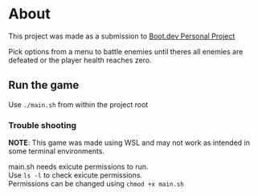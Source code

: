 # About

This project was made as a submission to [Boot.dev Personal Project](https://www.boot.dev/courses/build-personal-project-1)

Pick options from a menu to battle enemies until theres all enemies are defeated or the player health reaches zero.

## Run the game

Use `./main.sh` from within the project root

### Trouble shooting

**NOTE**: This game was made using WSL and may not work as intended in some terminal environments.

main.sh needs exicute permissions to run.<br>
Use `ls -l` to check exicute permissions.<br>
Permissions can be changed using `chmod +x main.sh`

